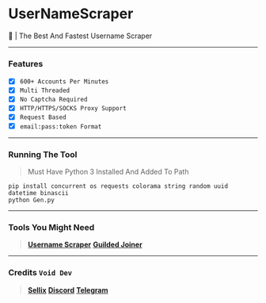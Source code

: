 # UserNameScraper
🤖 | The Best And Fastest Username Scraper

---------------------------------------

### Features

* [x] `600+ Accounts Per Minutes`
* [x] `Multi Threaded`
* [x] `No Captcha Required`
* [x] `HTTP/HTTPS/SOCKS Proxy Support`
* [x] `Request Based`
* [x] `email:pass:token Format`

--------------------------------------- 

### Running The Tool 

> Must Have Python 3 Installed And Added To Path

```shell script
pip install concurrent os requests colorama string random uuid datetime binascii
python Gen.py
```

--------------------------------------- 

### Tools You Might Need

>  **[Username Scraper](https://github.com/Tokens404/UserNameScraper)**
>  **[Guilded Joiner](https://github.com/Tokens404/Guilded-Joiner)**

--------------------------------------- 

### Credits `Void Dev`

>  **[Sellix](https://voidtools.sellix.io)**
>  **[Discord](https://discord.gg/voidtools)**
>  **[Telegram](https://t.me/voiddev1337)**
